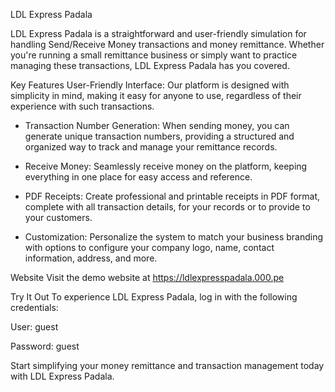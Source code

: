 LDL Express Padala

LDL Express Padala is a straightforward and user-friendly simulation for handling Send/Receive Money transactions and money remittance. Whether you're running a small remittance business or simply want to practice managing these transactions, LDL Express Padala has you covered.

Key Features
User-Friendly Interface: Our platform is designed with simplicity in mind, making it easy for anyone to use, regardless of their experience with such transactions.

- Transaction Number Generation: When sending money, you can generate unique transaction numbers, providing a structured and organized way to track and manage your remittance records.

- Receive Money: Seamlessly receive money on the platform, keeping everything in one place for easy access and reference.

- PDF Receipts: Create professional and printable receipts in PDF format, complete with all transaction details, for your records or to provide to your customers.

- Customization: Personalize the system to match your business branding with options to configure your company logo, name, contact information, address, and more.

Website
Visit the demo website at https://ldlexpresspadala.000.pe

Try It Out
To experience LDL Express Padala, log in with the following credentials:

User: guest

Password: guest

Start simplifying your money remittance and transaction management today with LDL Express Padala.
